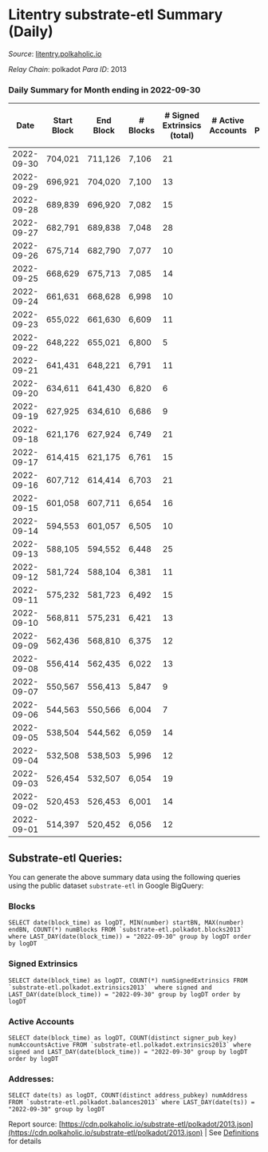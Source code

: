 # Litentry substrate-etl Summary (Daily)

_Source_: [litentry.polkaholic.io](https://litentry.polkaholic.io)

*Relay Chain*: polkadot
*Para ID*: 2013



### Daily Summary for Month ending in 2022-09-30


| Date | Start Block | End Block | # Blocks | # Signed Extrinsics (total) | # Active Accounts | # Passive | # New | # Addresses with Balances | # Events | # Transfers | # XCM Transfers In | # XCM Transfers Out |
| ---- | ----------- | --------- | -------- | --------------------------- | ----------------- | --------- | ----- | ------------------------- | -------- | ----------- | ------------------ | ------------------- |
| 2022-09-30 | 704,021 | 711,126 | 7,106  | 21 |  |  |  | 4,671 | 14,367 |   |   |   |
| 2022-09-29 | 696,921 | 704,020 | 7,100  | 13 |  |  |  |  | 14,310 |   |   |   |
| 2022-09-28 | 689,839 | 696,920 | 7,082  | 15 |  |  |  |  | 14,280 |   |   |   |
| 2022-09-27 | 682,791 | 689,838 | 7,048  | 28 |  |  |  |  | 14,284 |   |   |   |
| 2022-09-26 | 675,714 | 682,790 | 7,077  | 10 |  |  |  |  | 14,248 |   |   |   |
| 2022-09-25 | 668,629 | 675,713 | 7,085  | 14 |  |  |  |  | 14,285 |   |   |   |
| 2022-09-24 | 661,631 | 668,628 | 6,998  | 10 |  |  |  |  | 14,088 |   |   |   |
| 2022-09-23 | 655,022 | 661,630 | 6,609  | 11 |  |  |  |  | 13,319 |   |   |   |
| 2022-09-22 | 648,222 | 655,021 | 6,800  | 5 |  |  |  |  | 13,665 |   |   |   |
| 2022-09-21 | 641,431 | 648,221 | 6,791  | 11 |  |  |  |  | 13,681 |   |   |   |
| 2022-09-20 | 634,611 | 641,430 | 6,820  | 6 |  |  |  |  | 13,711 |   |   |   |
| 2022-09-19 | 627,925 | 634,610 | 6,686  | 9 |  |  |  | 4,671 | 13,457 |   |   |   |
| 2022-09-18 | 621,176 | 627,924 | 6,749  | 21 |  |  |  | 4,671 | 13,646 |   |   |   |
| 2022-09-17 | 614,415 | 621,175 | 6,761  | 15 |  |  |  | 4,671 | 13,645 |   |   |   |
| 2022-09-16 | 607,712 | 614,414 | 6,703  | 21 |  |  |  | 4,671 | 13,561 |   |   |   |
| 2022-09-15 | 601,058 | 607,711 | 6,654  | 16 |  |  |  | 4,671 | 13,432 |   |   |   |
| 2022-09-14 | 594,553 | 601,057 | 6,505  | 10 |  |  |  | 4,671 | 13,106 |   |   |   |
| 2022-09-13 | 588,105 | 594,552 | 6,448  | 25 |  |  |  | 4,671 | 13,068 |   |   |   |
| 2022-09-12 | 581,724 | 588,104 | 6,381  | 11 |  |  |  | 4,671 | 12,852 |   |   |   |
| 2022-09-11 | 575,232 | 581,723 | 6,492  | 15 |  |  |  |  | 13,108 |   |   |   |
| 2022-09-10 | 568,811 | 575,231 | 6,421  | 13 |  |  |  |  | 12,942 |   |   |   |
| 2022-09-09 | 562,436 | 568,810 | 6,375  | 12 |  |  |  |  | 12,853 |   |   |   |
| 2022-09-08 | 556,414 | 562,435 | 6,022  | 13 |  |  |  | 4,671 | 12,147 |   |   |   |
| 2022-09-07 | 550,567 | 556,413 | 5,847  | 9 |  |  |  | 4,671 | 11,784 |   |   |   |
| 2022-09-06 | 544,563 | 550,566 | 6,004  | 7 |  |  |  |  | 12,077 |   |   |   |
| 2022-09-05 | 538,504 | 544,562 | 6,059  | 14 |  |  |  |  | 12,223 |   |   |   |
| 2022-09-04 | 532,508 | 538,503 | 5,996  | 12 |  |  |  |  | 12,098 |   |   |   |
| 2022-09-03 | 526,454 | 532,507 | 6,054  | 19 |  |  |  |  | 12,243 |   |   |   |
| 2022-09-02 | 520,453 | 526,453 | 6,001  | 14 |  |  |  |  | 12,109 |   |   |   |
| 2022-09-01 | 514,397 | 520,452 | 6,056  | 12 |  |  |  |  | 12,220 |   |   |   |

## Substrate-etl Queries:
You can generate the above summary data using the following queries using the public dataset `substrate-etl` in Google BigQuery:


### Blocks
```
SELECT date(block_time) as logDT, MIN(number) startBN, MAX(number) endBN, COUNT(*) numBlocks FROM `substrate-etl.polkadot.blocks2013`  where LAST_DAY(date(block_time)) = "2022-09-30" group by logDT order by logDT
```


### Signed Extrinsics
```
SELECT date(block_time) as logDT, COUNT(*) numSignedExtrinsics FROM `substrate-etl.polkadot.extrinsics2013`  where signed and LAST_DAY(date(block_time)) = "2022-09-30" group by logDT order by logDT
```


### Active Accounts
```
SELECT date(block_time) as logDT, COUNT(distinct signer_pub_key) numAccountsActive FROM `substrate-etl.polkadot.extrinsics2013` where signed and LAST_DAY(date(block_time)) = "2022-09-30" group by logDT order by logDT
```


### Addresses:
```
SELECT date(ts) as logDT, COUNT(distinct address_pubkey) numAddress FROM `substrate-etl.polkadot.balances2013` where LAST_DAY(date(ts)) = "2022-09-30" group by logDT
```



Report source: [https://cdn.polkaholic.io/substrate-etl/polkadot/2013.json](https://cdn.polkaholic.io/substrate-etl/polkadot/2013.json) | See [Definitions](/DEFINITIONS.md) for details
